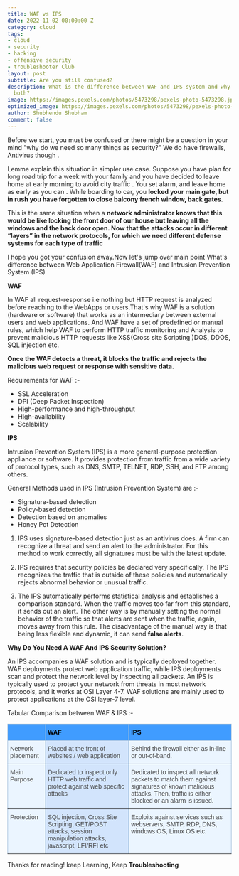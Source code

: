 ```yaml
---
title: WAF vs IPS
date: 2022-11-02 00:00:00 Z
category: cloud
tags:
- cloud
- security
- hacking
- offensive security
- troubleshooter Club
layout: post
subtitle: Are you still confused?
description: What is the difference between WAF and IPS system and why do we need
  both?
image: https://images.pexels.com/photos/5473298/pexels-photo-5473298.jpeg?auto=compress&cs=tinysrgb&w=1260&h=750&dpr=1
optimized_image: https://images.pexels.com/photos/5473298/pexels-photo-5473298.jpeg?auto=compress&cs=tinysrgb&w=1260&h=750&dpr=1
author: Shubhendu Shubham
comment: false
---
```


Before we start, you must be confused or there might be a question in your mind "why do we need so many things as security?" We do have firewalls, Antivirus though .

Lemme explain this situation in simpler use case. Suppose you have plan for long road trip for a week with your family and you have decided to leave home at early morning to avoid city traffic . You set alarm, and leave home as early as you can . While boarding to car, you **locked your main gate, but in rush you have forgotten to close balcony french window, back gates**.

This is the same situation when a **network administrator knows that this would be like locking the front door of our house but leaving all the windows and the back door open. Now that the attacks occur in different “layers” in the network protocols, for which we need different defense systems for each type of traffic**

I hope you got your confusion away.Now let's jump over main point What's difference between Web Application Firewall(WAF) and Intrusion Prevention System (IPS)

**WAF**

In WAF all request-response i.e nothing but HTTP request is analyzed before reaching to the WebApps or users.That's why WAF is a solution (hardware or software) that works as an intermediary between external users and web applications. And WAF have a set of predefined or manual rules, which help WAF to perform HTTP traffic monitoring and Analysis to prevent malicious HTTP requests like XSS(Cross site Scripting )DOS, DDOS, SQL injection etc.

**Once the WAF detects a threat, it blocks the traffic and rejects the malicious web request or response with sensitive data.**

Requirements for WAF :-

- SSL Acceleration
- DPI (Deep Packet Inspection)
- High-performance and high-throughput
- High-availability
- Scalability

**IPS**

Intrusion Prevention System (IPS) is a more general-purpose protection appliance or software. It provides protection from traffic from a wide variety of protocol types, such as DNS, SMTP, TELNET, RDP, SSH, and FTP among others.

General Methods used in IPS (Intrusion Prevention System) are :-

- Signature-based detection
- Policy-based detection
- Detection based on anomalies
- Honey Pot Detection

1. IPS uses signature-based detection just as an antivirus does. A firm can recognize a threat and send an alert to the administrator. For this method to work correctly, all signatures must be with the latest update.

2. IPS requires that security policies be declared very specifically. The IPS recognizes the traffic that is outside of these policies and automatically rejects abnormal behavior or unusual traffic.

3. The IPS automatically performs statistical analysis and establishes a comparison standard. When the traffic moves too far from this standard, it sends out an alert. The other way is by manually setting the normal behavior of the traffic so that alerts are sent when the traffic, again, moves away from this rule. The disadvantage of the manual way is that being less flexible and dynamic, it can send **false alerts**.

**Why Do You Need A WAF And IPS Security Solution?**

An IPS accompanies a WAF solution and is typically deployed together. WAF deployments protect web application traffic, while IPS deployments scan and protect the network level by inspecting all packets. An IPS is typically used to protect your network from threats in most network protocols, and it works at OSI Layer 4-7. WAF solutions are mainly used to protect applications at the OSI layer-7 level.

Tabular Comparison between WAF & IPS :-

<style type="text/css">
.tg  {border-collapse:collapse;border-color:#9ABAD9;border-spacing:0;}
.tg td{background-color:#EBF5FF;border-color:#9ABAD9;border-style:solid;border-width:1px;color:#444;
  font-family:Arial, sans-serif;font-size:14px;overflow:hidden;padding:10px 5px;word-break:normal;}
.tg th{background-color:#409cff;border-color:#9ABAD9;border-style:solid;border-width:1px;color:#fff;
  font-family:Arial, sans-serif;font-size:14px;font-weight:normal;overflow:hidden;padding:10px 5px;word-break:normal;}
.tg .tg-phtq{background-color:#D2E4FC;border-color:inherit;text-align:left;vertical-align:top}
.tg .tg-0pky{border-color:inherit;text-align:left;vertical-align:top}
</style>
<table class="tg">
<thead>
  <tr>
    <th class="tg-0pky"></th>
    <th class="tg-0pky"><span style="font-weight:bold;color:#000">WAF</span></th>
    <th class="tg-0pky"><span style="font-weight:bold;color:#000">IPS</span></th>
  </tr>
</thead>
<tbody>
  <tr>
    <td class="tg-0pky"><span style="font-weight:400;font-style:normal">Network placement</span></td>
    <td class="tg-phtq"><span style="font-weight:400;font-style:normal">Placed at the front of websites / web application</span></td>
    <td class="tg-0pky"><span style="font-weight:400;font-style:normal">Behind the firewall either as in-line or out-of-band.</span><br></td>
  </tr>
  <tr>
    <td class="tg-0pky"><span style="font-weight:400;font-style:normal">Main Purpose </span></td>
    <td class="tg-phtq">Dedicated to inspect only HTTP web traffic and protect against web specific attacks<br></td>
    <td class="tg-0pky">Dedicated to inspect all network packets to match them against signatures of known malicious attacks. Then, traffic is either blocked or an alarm is issued.<br></td>
  </tr>
  <tr>
    <td class="tg-0pky">Protection </td>
    <td class="tg-phtq">SQL injection, Cross Site Scripting, GET/POST attacks, session manipulation attacks, javascript, LFI/RFI etc<br></td>
    <td class="tg-0pky">Exploits against services such as webservers, SMTP, RDP, DNS, windows OS, Linux OS etc.<br></td>
  </tr>
</tbody>
</table>

Thanks for reading! keep Learning, Keep **Troubleshooting**

